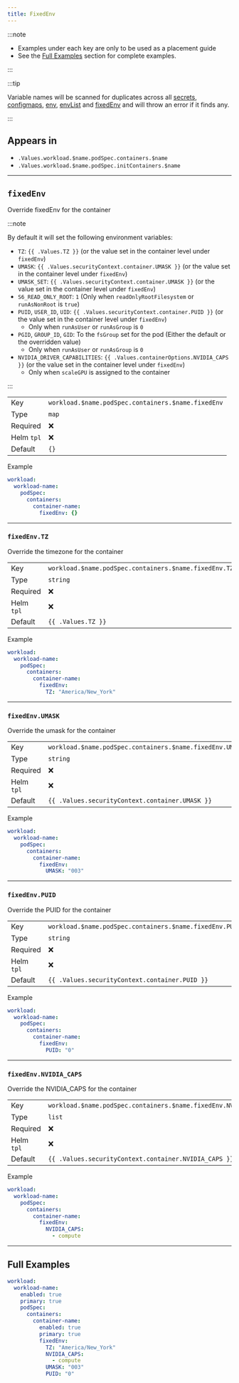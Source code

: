 ```yaml
---
title: FixedEnv
---
```


:::note

- Examples under each key are only to be used as a placement guide
- See the [Full Examples](#full-examples) section for complete examples.

:::

:::tip

Variable names will be scanned for duplicates across all
[secrets](../secret.md), [configmaps](../configmap.md),
[env](./env.md), [envList](./envList.md) and [fixedEnv](./fixedEnv.md)
and will throw an error if it finds any.

:::

## Appears in

- `.Values.workload.$name.podSpec.containers.$name`
- `.Values.workload.$name.podSpec.initContainers.$name`

---

## `fixedEnv`

Override fixedEnv for the container

:::note

By default it will set the following environment variables:

- `TZ`: `{{ .Values.TZ }}` (or the value set in the container level under `fixedEnv`)
- `UMASK`: `{{ .Values.securityContext.container.UMASK }}` (or the value set in the container level under `fixedEnv`)
- `UMASK_SET`: `{{ .Values.securityContext.container.UMASK }}` (or the value set in the container level under `fixedEnv`)
- `S6_READ_ONLY_ROOT`: `1` (Only when `readOnlyRootFilesystem` or `runAsNonRoot` is `true`)
- `PUID`, `USER_ID`, `UID`: `{{ .Values.securityContext.container.PUID }}` (or the value set in the container level under `fixedEnv`)
  - Only when `runAsUser` or `runAsGroup` is `0`
- `PGID`, `GROUP_ID`, `GID`: To the `fsGroup` set for the pod (Either the default or the overridden value)
  - Only when `runAsUser` or `runAsGroup` is `0`
- `NVIDIA_DRIVER_CAPABILITIES`: `{{ .Values.containerOptions.NVIDIA_CAPS }}` (or the value set in the container level under `fixedEnv`)
  - Only when `scaleGPU` is assigned to the container

:::

|            |                                                    |
| ---------- | -------------------------------------------------- |
| Key        | `workload.$name.podSpec.containers.$name.fixedEnv` |
| Type       | `map`                                              |
| Required   | ❌                                                 |
| Helm `tpl` | ❌                                                 |
| Default    | `{}`                                               |

Example

```yaml
workload:
  workload-name:
    podSpec:
      containers:
        container-name:
          fixedEnv: {}
```

---

### `fixedEnv.TZ`

Override the timezone for the container

|            |                                                       |
| ---------- | ----------------------------------------------------- |
| Key        | `workload.$name.podSpec.containers.$name.fixedEnv.TZ` |
| Type       | `string`                                              |
| Required   | ❌                                                    |
| Helm `tpl` | ❌                                                    |
| Default    | `{{ .Values.TZ }}`                                    |

Example

```yaml
workload:
  workload-name:
    podSpec:
      containers:
        container-name:
          fixedEnv:
            TZ: "America/New_York"
```

---

### `fixedEnv.UMASK`

Override the umask for the container

|            |                                                          |
| ---------- | -------------------------------------------------------- |
| Key        | `workload.$name.podSpec.containers.$name.fixedEnv.UMASK` |
| Type       | `string`                                                 |
| Required   | ❌                                                       |
| Helm `tpl` | ❌                                                       |
| Default    | `{{ .Values.securityContext.container.UMASK }}`          |

Example

```yaml
workload:
  workload-name:
    podSpec:
      containers:
        container-name:
          fixedEnv:
            UMASK: "003"
```

---

### `fixedEnv.PUID`

Override the PUID for the container

|            |                                                         |
| ---------- | ------------------------------------------------------- |
| Key        | `workload.$name.podSpec.containers.$name.fixedEnv.PUID` |
| Type       | `string`                                                |
| Required   | ❌                                                      |
| Helm `tpl` | ❌                                                      |
| Default    | `{{ .Values.securityContext.container.PUID }}`          |

Example

```yaml
workload:
  workload-name:
    podSpec:
      containers:
        container-name:
          fixedEnv:
            PUID: "0"
```

---

### `fixedEnv.NVIDIA_CAPS`

Override the NVIDIA_CAPS for the container

|            |                                                                |
| ---------- | -------------------------------------------------------------- |
| Key        | `workload.$name.podSpec.containers.$name.fixedEnv.NVIDIA_CAPS` |
| Type       | `list`                                                         |
| Required   | ❌                                                             |
| Helm `tpl` | ❌                                                             |
| Default    | `{{ .Values.securityContext.container.NVIDIA_CAPS }}`          |

Example

```yaml
workload:
  workload-name:
    podSpec:
      containers:
        container-name:
          fixedEnv:
            NVIDIA_CAPS:
              - compute
```

---

## Full Examples

```yaml
workload:
  workload-name:
    enabled: true
    primary: true
    podSpec:
      containers:
        container-name:
          enabled: true
          primary: true
          fixedEnv:
            TZ: "America/New_York"
            NVIDIA_CAPS:
              - compute
            UMASK: "003"
            PUID: "0"
```
